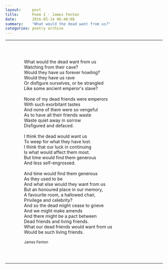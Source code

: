 ```yaml
---
layout:     post
title:      Poem I - James Fenton
date:       2016-05-14 06:40:00
summary:    "What would the dead want from us?"
categories: poetry archive
---
```


***

<p style="margin:60px">
What would the dead want from us <br>
Watching from their cave?<br>
Would they have us forever howling?<br>
Would they have us rave<br>
Or disfigure ourselves, or be strangled<br>
Like some ancient emperor's slave? <br><br>
None of my dead friends were emperors<br>
With such exorbitant tastes<br>
And none of them were so vengeful<br>
As to have all their friends waste<br>
Waste quiet away in sorrow<br>
Disfigured and defaced.<br><br>
I think the dead would want us<br>
To weep for what they have lost.<br>
I think that our luck in continuing<br>
Is what would affect them most.<br>
But time would find them generous<br>
And less self-engrossed. <br><br>
And time would find them generous<br>
As they used to be<br>
And what else would they want from us<br>
But an honoured place in our memory,<br>
A favourite room, a hallowed chair,<br>
Privilege and celebrity?<br>
And so the dead might cease to grieve<br>
And we might make amends<br>
And there might be a pact between<br>
Dead friends and living friends.<br>
What our dead friends would want from us<br>
Would be such living friends. <br><br>
<sup>James Fenton</sup>
</p>

***